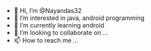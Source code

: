 - 👋 Hi, I’m @Nayandas32
- 👀 I’m interested in java, android programming 
- 🌱 I’m currently learning android
- 💞️ I’m looking to collaborate on ...
- 📫 How to reach me ...

<!---
Nayandas32/Nayandas32 is a ✨ special ✨ repository because its `README.md` (this file) appears on your GitHub profile.
You can click the Preview link to take a look at your changes.
--->
